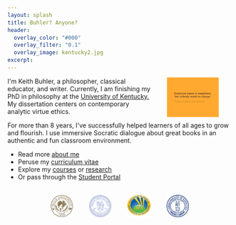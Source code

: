 ```yaml
---
layout: splash
title: Buhler? Anyone?
header: 
  overlay_color: "#000"
  overlay_filter: "0.1"
  overlay_image: kentucky2.jpg
excerpt: 
--- 
```


<img src="/images/greene.jpg" alt="Transform by changing" hspace="30px" align="right" width="23%"> 

I'm Keith Buhler, a philosopher, classical educator, and writer. Currently, I am finishing my PhD in philosophy at the [University of Kentucky.](https://philosophy.as.uky.edu/users/kebu226) My dissertation centers on contemporary analytic virtue ethics. 

For more than 8 years, I've successfully helped learners of all ages to grow and flourish. I use immersive Socratic dialogue about great books in an authentic and fun classroom environment.

* Read more [about me](/about)
* Peruse my [curriculum vitae](/cv)
* Explore my [courses](/teaching) or [research](/research)
* Or pass through the [Student Portal](/students) 
<br>

<div align="center"> &nbsp;&nbsp; <img src="/images/seal-biola.png" alt="Biola" height="50" align="center" hspace="10px" width="50"> &nbsp;&nbsp; <img src="/images/seal-thi.png" alt="Torrey Honors" height="50" width="50" align="center" hspace="10px"> &nbsp;&nbsp; <img src="/images/seal-balamand.png" alt="Balamand" height="52" width="52" align="center" hspace="10px"> &nbsp;&nbsp; <img src="/images/seal-uk.png" alt="Kentucky" height="50" width="50" align="center" hspace="10px"> &nbsp;&nbsp; </div>